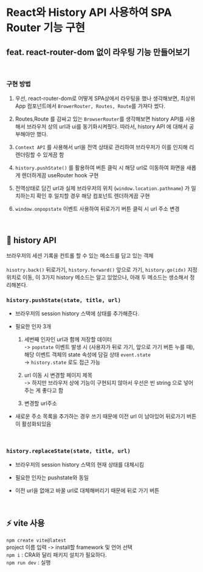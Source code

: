 # React와 History API 사용하여 SPA Router 기능 구현

## feat. react-router-dom 없이 라우팅 기능 만들어보기

<br>

### 구현 방법

1. 우선, react-router-dom로 어떻게 SPA상에서 라우팅을 했나 생각해보면, 최상위 App 컴포넌트에서 `BrowerRouter, Routes, Route`를 가져다 썼다.

2. Routes,Route 를 감싸고 있는 `BrowserRouter`를 생각해보면 history API를 사용해서 브라우저 상의 url과 ui를 동기화시켜줬다. 따라서, history API 에 대해서 공부해야만 했다.

3. `Context API` 를 사용해서 url을 전역 상태로 관리하여 브라우저가 이를 인지해 리렌더링할 수 있게끔 함

4. `history.pushState()` 를 활용하여 버튼 클릭 시 해당 url로 이동하여 화면을 새롭게 렌더하게끔 useRouter hook 구현

5. 전역상태로 담긴 url과 실제 브라우저의 위치 (`window.location.pathname`) 가 일치하는지 확인 후 일치할 경우 해당 컴포넌트 렌더하게끔 구현

6. `window.onpopstate` 이벤트 사용하여 뒤로가기 버튼 클릭 시 url 주소 변경

<br>

## 📓 history API

브라우저의 세션 기록을 컨트롤 할 수 있는 메소드를 담고 있는 객체 <br>
<br>
`hisotry.back()` 뒤로가기, `history.forward()` 앞으로 가기, `history.go(idx)` 지정 위치로 이동, 이 3가지 history 메소드는 알고 있었으나, 아래 두 메소드는 생소해서 정리해본다.

### `history.pushState(state, title, url)`

- 브라우저의 session history 스택에 상태를 추가해준다.
- 필요한 인자 3개

  1. 세번째 인자인 url과 함께 저장할 데이터 <br>
     -> `popstate` 이벤트 발생 시 (사용자가 뒤로 가기, 앞으로 가기 버튼 누를 때), 해당 이벤트 객체의 state 속성에 담길 상태 `event.state` <br>
     -> `history.state` 로도 접근 가능

  2. url 이동 시 변경할 페이지 제목 <br>
     -> 하지만 브라우저 상에 기능이 구현되지 않아서 우선은 빈 string 으로 넣어주는 게 좋다고 함

  3. 변경할 url주소

- 새로운 주소 목록을 추가하는 경우 쓰기 때문에 이전 url 이 남아있어 뒤로가기 버튼이 활성화되있음

<br>

### `history.replaceState(state, title, url)`

- 브라우저의 session history 스택의 현재 상태를 대체시킴

- 필요한 인자는 pushstate와 동일

- 이전 url을 없애고 바꿀 url로 대체해버리기 때문에 뒤로 가기 버튼

<br>

## ⚡️ vite 사용

`npm create vite@latest` <br>
project 이름 입력 -> install할 framework 및 언어 선택 <br>
`npm i` : CRA와 달리 패키지 설치가 필요하다.<br>
`npm run dev` : 실행
